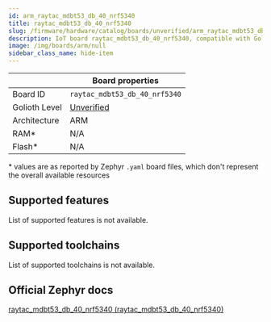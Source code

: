 ```yaml
---
id: arm_raytac_mdbt53_db_40_nrf5340
title: raytac_mdbt53_db_40_nrf5340
slug: /firmware/hardware/catalog/boards/unverified/arm_raytac_mdbt53_db_40_nrf5340
description: IoT board raytac_mdbt53_db_40_nrf5340, compatible with Golioth at unverified level.
image: /img/boards/arm/null
sidebar_class_name: hide-item
---
```


[//]: # (This is an auto-generated file, do not edit! Changes to it will be lost upon re-generation)



|                | Board properties     |
| -------------  | -------------------- |
| Board ID       | `raytac_mdbt53_db_40_nrf5340` |
| Golioth Level  | [Unverified](/firmware/hardware#unverified-boards) |
| Architecture   | ARM |
| RAM*           | N/A |
| Flash*         | N/A |

\* values are as reported by Zephyr `.yaml` board files, which don't represent the overall available resources



## Supported features

List of supported features is not available.

## Supported toolchains

List of supported toolchains is not available.

## Official Zephyr docs

[raytac_mdbt53_db_40_nrf5340 (raytac_mdbt53_db_40_nrf5340)](https://docs.zephyrproject.org/latest/boards/arm/raytac_mdbt53_db_40_nrf5340/doc/index.html)
